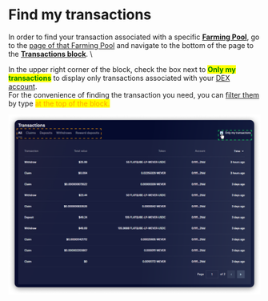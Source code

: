 # Find my transactions

In order to find your transaction associated with a specific [**Farming Pool**](../interface/farming-pools.md), go to the [page of that Farming Pool](../interface/farm-page-user/) and navigate to the bottom of the page to the [**Transactions block**](../interface/farm-page-user/transactions.md). \


In the upper right corner of the block, check the box next to <mark style="color:green;">**Only my transactions**</mark> to display only transactions associated with your [DEX account](../../pools/how-to/connect-dex-account.md). \
For the convenience of finding the transaction you need, you can [filter them](../interface/farm-page-user/transactions.md) by type <mark style="color:orange;">at the top of the block.</mark>

![](<../../../.gitbook/assets/image (117).png>)

